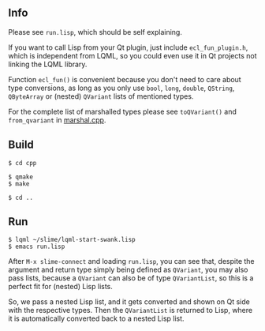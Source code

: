 
Info
----

Please see `run.lisp`, which should be self explaining.

If you want to call Lisp from your Qt plugin, just include `ecl_fun_plugin.h`,
which is independent from LQML, so you could even use it in Qt projects not
linking the LQML library.

Function `ecl_fun()` is convenient because you don't need to care about type
conversions, as long as you only use `bool`, `long`, `double`, `QString`,
`QByteArray` or (nested) `QVariant` lists of mentioned types.

For the complete list of marshalled types please see `toQVariant()` and
`from_qvariant` in [marshal.cpp](../src/cpp/marshal.cpp).



Build
-----

```
$ cd cpp

$ qmake
$ make

$ cd ..
```


Run
---

```
$ lqml ~/slime/lqml-start-swank.lisp
$ emacs run.lisp
```

After `M-x slime-connect` and loading `run.lisp`, you can see that, despite
the argument and return type simply being defined as `QVariant`, you may also
pass lists, because a `QVariant` can also be of type `QVariantList`, so this
is a perfect fit for (nested) Lisp lists.

So, we pass a nested Lisp list, and it gets converted and shown on Qt side with
the respective types. Then the `QVariantList` is returned to Lisp, where it is
automatically converted back to a nested Lisp list.


